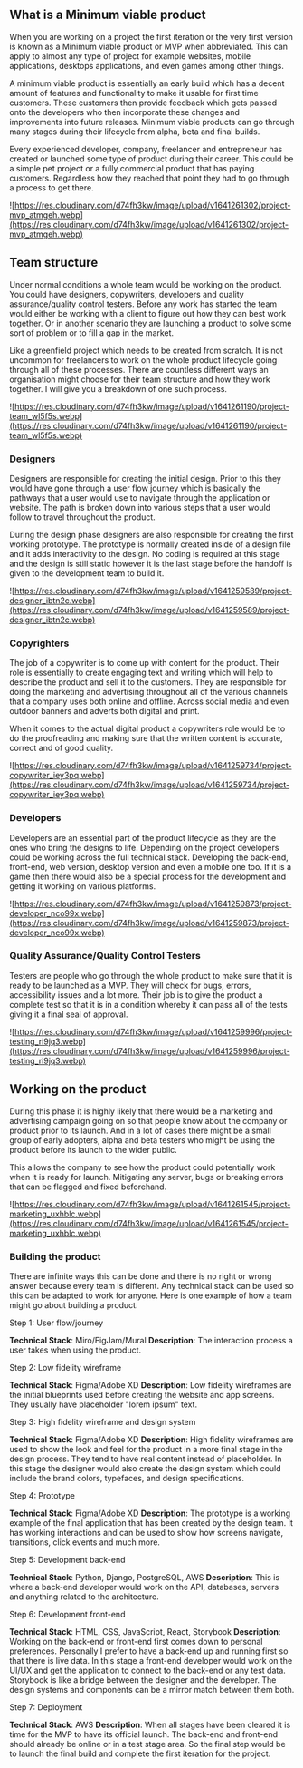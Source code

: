 ## What is a Minimum viable product

When you are working on a project the first iteration or the very first version is known as a Minimum viable product or MVP when abbreviated. This can apply to almost any type of project for example websites, mobile applications, desktops applications, and even games among other things.

A minimum viable product is essentially an early build which has a decent amount of features and functionality to make it usable for first time customers. These customers then provide feedback which gets passed onto the developers who then incorporate these changes and improvements into future releases. Minimum viable products can go through many stages during their lifecycle from alpha, beta and final builds.

Every experienced developer, company, freelancer and entrepreneur has created or launched some type of product during their career. This could be a simple pet project or a fully commercial product that has paying customers. Regardless how they reached that point they had to go through a process to get there.

![https://res.cloudinary.com/d74fh3kw/image/upload/v1641261302/project-mvp_atmgeh.webp](https://res.cloudinary.com/d74fh3kw/image/upload/v1641261302/project-mvp_atmgeh.webp)

## Team structure

Under normal conditions a whole team would be working on the product. You could have designers, copywriters, developers and quality assurance/quality control testers. Before any work has started the team would either be working with a client to figure out how they can best work together. Or in another scenario they are launching a product to solve some sort of problem or to fill a gap in the market.

Like a greenfield project which needs to be created from scratch. It is not uncommon for freelancers to work on the whole product lifecycle going through all of these processes. There are countless different ways an organisation might choose for their team structure and how they work together. I will give you a breakdown of one such process.

![https://res.cloudinary.com/d74fh3kw/image/upload/v1641261190/project-team_wl5f5s.webp](https://res.cloudinary.com/d74fh3kw/image/upload/v1641261190/project-team_wl5f5s.webp)

### Designers

Designers are responsible for creating the initial design. Prior to this they would have gone through a user flow journey which is basically the pathways that a user would use to navigate through the application or website. The path is broken down into various steps that a user would follow to travel throughout the product.

During the design phase designers are also responsible for creating the first working prototype. The prototype is normally created inside of a design file and it adds interactivity to the design. No coding is required at this stage and the design is still static however it is the last stage before the handoff is given to the development team to build it.

![https://res.cloudinary.com/d74fh3kw/image/upload/v1641259589/project-designer_ibtn2c.webp](https://res.cloudinary.com/d74fh3kw/image/upload/v1641259589/project-designer_ibtn2c.webp)

### Copyrighters

The job of a copywriter is to come up with content for the product. Their role is essentially to create engaging text and writing which will help to describe the product and sell it to the customers. They are responsible for doing the marketing and advertising throughout all of the various channels that a company uses both online and offline. Across social media and even outdoor banners and adverts both digital and print.

When it comes to the actual digital product a copywriters role would be to do the proofreading and making sure that the written content is accurate, correct and of good quality.

![https://res.cloudinary.com/d74fh3kw/image/upload/v1641259734/project-copywriter_iey3pq.webp](https://res.cloudinary.com/d74fh3kw/image/upload/v1641259734/project-copywriter_iey3pq.webp)

### Developers

Developers are an essential part of the product lifecycle as they are the ones who bring the designs to life. Depending on the project developers could be working across the full technical stack. Developing the back-end, front-end, web version, desktop version and even a mobile one too. If it is a game then there would also be a special process for the development and getting it working on various platforms.

![https://res.cloudinary.com/d74fh3kw/image/upload/v1641259873/project-developer_nco99x.webp](https://res.cloudinary.com/d74fh3kw/image/upload/v1641259873/project-developer_nco99x.webp)

### Quality Assurance/Quality Control Testers

Testers are people who go through the whole product to make sure that it is ready to be launched as a MVP. They will check for bugs, errors, accessibility issues and a lot more. Their job is to give the product a complete test so that it is in a condition whereby it can pass all of the tests giving it a final seal of approval.

![https://res.cloudinary.com/d74fh3kw/image/upload/v1641259996/project-testing_ri9jq3.webp](https://res.cloudinary.com/d74fh3kw/image/upload/v1641259996/project-testing_ri9jq3.webp)

## Working on the product

During this phase it is highly likely that there would be a marketing and advertising campaign going on so that people know about the company or product prior to its launch. And in a lot of cases there might be a small group of early adopters, alpha and beta testers who might be using the product before its launch to the wider public.

This allows the company to see how the product could potentially work when it is ready for launch. Mitigating any server, bugs or breaking errors that can be flagged and fixed beforehand.

![https://res.cloudinary.com/d74fh3kw/image/upload/v1641261545/project-marketing_uxhblc.webp](https://res.cloudinary.com/d74fh3kw/image/upload/v1641261545/project-marketing_uxhblc.webp)

### Building the product

There are infinite ways this can be done and there is no right or wrong answer because every team is different. Any technical stack can be used so this can be adapted to work for anyone. Here is one example of how a team might go about building a product.

Step 1: User flow/journey

**Technical Stack**: Miro/FigJam/Mural
**Description**: The interaction process a user takes when using the product.

Step 2: Low fidelity wireframe

**Technical Stack**: Figma/Adobe XD
**Description**: Low fidelity wireframes are the initial blueprints used before creating the website and app screens. They usually have placeholder "lorem ipsum" text.

Step 3: High fidelity wireframe and design system

**Technical Stack**: Figma/Adobe XD
**Description**: High fidelity wireframes are used to show the look and feel for the product in a more final stage in the design process. They tend to have real content instead of placeholder. In this stage the designer would also create the design system which could include the brand colors, typefaces, and design specifications.

Step 4: Prototype

**Technical Stack**: Figma/Adobe XD
**Description**: The prototype is a working example of the final application that has been created by the design team. It has working interactions and can be used to show how screens navigate, transitions, click events and much more.

Step 5: Development back-end

**Technical Stack**: Python, Django, PostgreSQL, AWS
**Description**: This is where a back-end developer would work on the API, databases, servers and anything related to the architecture.

Step 6: Development front-end

**Technical Stack**: HTML, CSS, JavaScript, React, Storybook
**Description**: Working on the back-end or front-end first comes down to personal preferences. Personally I prefer to have a back-end up and running first so that there is live data. In this stage a front-end developer would work on the UI/UX and get the application to connect to the back-end or any test data. Storybook is like a bridge between the designer and the developer. The design systems and components can be a mirror match between them both.

Step 7: Deployment

**Technical Stack**: AWS
**Description**: When all stages have been cleared it is time for the MVP to have its official launch. The back-end and front-end should already be online or in a test stage area. So the final step would be to launch the final build and complete the first iteration for the project.
